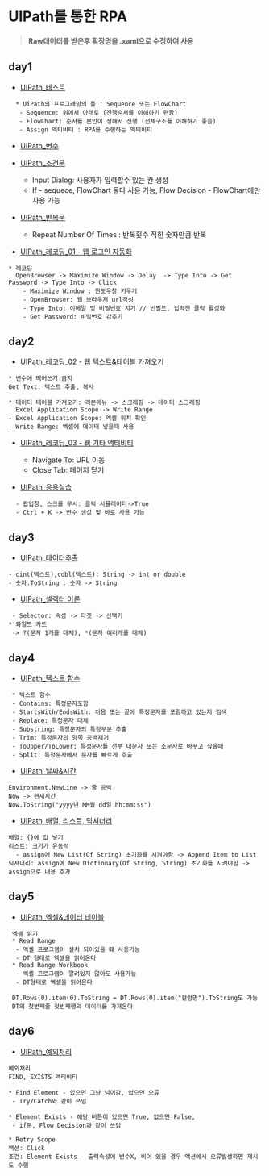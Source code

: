 # UIPath를 통한 RPA

> #### Raw데이터를 받은후 확장명을 .xaml으로 수정하여 사용

## day1
* [UIPath_테스트](https://github.com/Sehun-github/KFO.BigData_Analysis/tree/main/RPA/UiPath/HelloWorld.xaml)
```
  * UiPath의 프로그래밍의 틀 : Sequence 또는 FlowChart
   - Sequence: 위에서 아래로 (진행순서를 이해하기 편함)
   - FlowChart: 순서를 본인이 정해서 진행 (전체구조를 이해하기 좋음)
   - Assign 액티비티 : RPA를 수행하는 액티비티
```
* [UIPath_변수](https://github.com/Sehun-github/KFO.BigData_Analysis/tree/main/RPA/UiPath/Variable.xaml)
* [UIPath_조건문](https://github.com/Sehun-github/KFO.BigData_Analysis/tree/main/RPA/UiPath/If.xaml)
  - Input Dialog: 사용자가 입력할수 있는 칸 생성
  - If - sequece, FlowChart 둘다 사용 가능, Flow Decision - FlowChart에만 사용 가능
* [UIPath_반복문](https://github.com/Sehun-github/KFO.BigData_Analysis/tree/main/RPA/UiPath/For_Each.xaml)
  - Repeat Number Of Times : 반복횟수 적힌 숫자만큼 반복

* [UIPath_레코딩_01 - 웹 로그인 자동화](https://github.com/Sehun-github/KFO.BigData_Analysis/tree/main/RPA/UiPath/Recording_01.xaml)
```
* 레코딩
  OpenBrowser -> Maximize Window -> Delay  -> Type Into -> Get Password -> Type Into -> Click
    - Maximize Window : 윈도우창 키우기
    - OpenBrowser: 웹 브라우저 url작성
    - Type Into: 이메일 및 비밀번호 치기 // 빈필드, 입력전 클릭 활성화
    - Get Password: 비밀번호 감추기
```
## day2
* [UIPath_레코딩_02 - 웹 텍스트&테이블 가져오기](https://github.com/Sehun-github/KFO.BigData_Analysis/tree/main/RPA/UiPath/Recording_02.xaml)
```
* 변수에 띄어쓰기 금지
Get Text: 텍스트 추출, 복사

* 데이터 테이블 가져오기: 리본메뉴 -> 스크래핑 -> 데이터 스크래핑
  Excel Application Scope -> Write Range
- Excel Application Scope: 엑셀 위치 확인
- Write Range: 엑셀에 데이터 넣을때 사용
```
* [UIPath_레코딩_03 - 웹 기타 액티비티](https://github.com/Sehun-github/KFO.BigData_Analysis/tree/main/RPA/UiPath/Recording_03.xaml)
  - Navigate To: URL 이동
  - Close Tab: 페이지 닫기

* [UIPath_응용실습](https://github.com/Sehun-github/KFO.BigData_Analysis/tree/main/RPA/UiPath/Pratice.xaml)
```
  - 팝업창, 스크롤 무시: 클릭 시뮬레이터->True
  - Ctrl + K -> 변수 생성 및 바로 사용 가능
 ```
 ## day3

 * [UIPath_데이터추출](https://github.com/Sehun-github/KFO.BigData_Analysis/tree/main/RPA/UiPath/데이터추출.xaml)
 ```
 - cint(텍스트),cdbl(텍스트): String -> int or double
 - 숫자.ToString : 숫자 -> String
 ```
 * [UIPath_셀렉터 이론](https://github.com/Sehun-github/KFO.BigData_Analysis/tree/main/RPA/UiPath/Selector_01.xaml)
 ```
  - Selector: 속성 -> 타겟 -> 선택기
* 와일드 카드 
  -> ?(문자 1개를 대체), *(문자 여러개를 대체)
 ```
 
 ## day4
 
 * [UIPath_텍스트 함수](https://github.com/Sehun-github/KFO.BigData_Analysis/tree/main/RPA/UiPath/Function_Text.xaml)
 ```
  * 텍스트 함수
  - Contains: 특정문자포함
  - StartsWith/EndsWith: 처음 또는 끝에 특정문자를 포함하고 있는지 검색
  - Replace: 특정문자 대체
  - Substring: 특정문자의 특정부분 추출
  - Trim: 특정문자의 양쪽 공백제거
  - ToUpper/ToLower: 특정문자를 전부 대문자 또는 소문자로 바꾸고 싶을때
  - Split: 특정문자에서 문자를 빠르게 추출
```
 * [UIPath_날짜&시간](https://github.com/Sehun-github/KFO.BigData_Analysis/tree/main/RPA/UiPath/Date_Time.xaml)
```
Environment.NewLine -> 줄 공백
Now -> 현재시간
Now.ToString("yyyy년 MM월 dd일 hh:mm:ss")
```

 * [UIPath_배열, 리스트, 딕셔너리](https://github.com/Sehun-github/KFO.BigData_Analysis/tree/main/RPA/UiPath/Array_List_Dic.xaml)
```
배열: {}에 값 넣기
리스트: 크기가 유동적
  - assign에 New List(Of String) 초기화를 시켜야함 -> Append Item to List
딕셔너리: assign에 New Dictionary(Of String, String) 초기화를 시켜야함 -> assign으로 내용 추가
```

## day5
* [UIPath_엑셀&데이터 테이블](https://github.com/Sehun-github/KFO.BigData_Analysis/tree/main/RPA/UiPath/Excel,DataTable.xaml)
```
 엑셀 읽기
 * Read Range
  - 엑셀 프로그램이 설치 되어있을 떄 사용가능
  - DT 형태로 엑셀을 읽어온다
 * Read Range Workbook
  - 엑셀 프로그램이 깔려있지 않아도 사용가능
  - DT형태로 엑셀을 읽어온다

 DT.Rows(0).item(0).ToString = DT.Rows(0).item("컬럼명").ToString도 가능
 DT의 첫번째줄 첫번째행의 데이터를 가져온다
```

## day6
* [UIPath_예외처리](https://github.com/Sehun-github/KFO.BigData_Analysis/tree/main/RPA/UiPath/Excel,DataTable.xaml)
```
예외처리
FIND, EXISTS 액티비티

* Find Element - 있으면 그냥 넘어감, 없으면 오류 
 - Try/Catch와 같이 쓰임

* Element Exists - 해당 버튼이 있으면 True, 없으면 False, 
 - if문, Flow Decision과 같이 쓰임

* Retry Scope
액션: Click
조건: Element Exists - 출력속성에 변수X, 비어 있을 경우 액션에서 오류발생하면 재시도 수행
```
